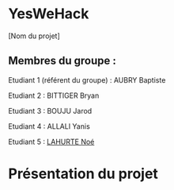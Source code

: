 ﻿# YesWeHack

[Nom du projet]

## Membres du groupe :

Etudiant 1 (référent du groupe) : AUBRY Baptiste

Etudiant 2 : BITTIGER Bryan

Etudiant 3 : BOUJU Jarod

Etudiant 4 : ALLALI Yanis

Etudiant 5 : [LAHURTE Noé](mailto:noe.lahurte@edu.univ-fcomte.fr)

# Présentation du projet
